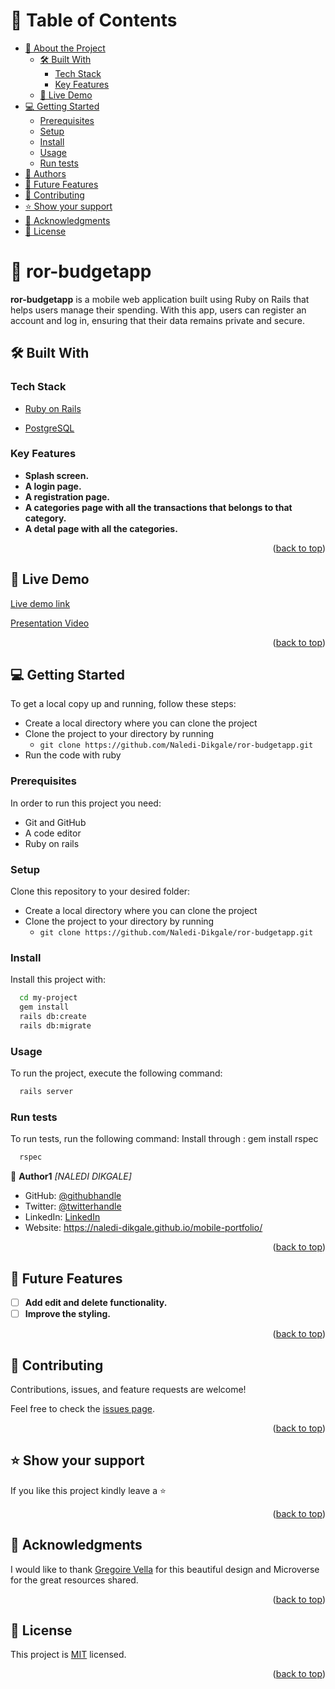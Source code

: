 <!-- TABLE OF CONTENTS -->

# 📗 Table of Contents

- [📖 About the Project](#about-project)
  - [🛠 Built With ](#-built-with-)
    - [Tech Stack ](#tech-stack-)
    - [Key Features ](#key-features-)
  - [🚀 Live Demo](#live-demo)
- [💻 Getting Started ](#-getting-started-)
  - [Prerequisites](#prerequisites)
  - [Setup](#setup)
  - [Install](#install)
  - [Usage](#usage)
  - [Run tests](#run-tests)
- [👥 Authors ](#-authors-)
- [🔭 Future Features ](#-future-features-)
- [🤝 Contributing ](#-contributing-)
- [⭐️ Show your support ](#️-show-your-support-)
- [🙏 Acknowledgments ](#-acknowledgments-)
- [📝 License ](#-license-)

<!-- PROJECT DESCRIPTION -->

# 📖 ror-budgetapp  <a name="about-project"></a>

**ror-budgetapp** is a mobile web application built using Ruby on Rails that helps users manage their spending. With this app, users can register an account and log in, ensuring that their data remains private and secure.

## 🛠 Built With <a name="built-with"></a>

### Tech Stack <a name="tech-stack"></a>

  <ul>
    <li><a href="https://guides.rubyonrails.org/getting_started.html">Ruby on Rails</a></li>
  </ul>

  <ul>
    <li><a href="https://www.postgresql.org/">PostgreSQL</a></li>
  </ul>

<!-- Features -->

### Key Features <a name="key-features"></a>

- **Splash screen.**
- **A login page.**
- **A registration page.**
- **A categories page with all the transactions that belongs to that category.**
- **A detal page with all the categories.**


<p align="right">(<a href="#readme-top">back to top</a>)</p>

<!-- LIVE DEMO -->

## 🚀 Live Demo <a name="live-demo"></a>

[Live demo link](https://expense-tracker-frvr.onrender.com)

[Presentation Video](https://drive.google.com/file/d/1vAnijl62ou_sV8YqVM-XOqZcDaQwE_4E/view?usp=sharing)

<p align="right">(<a href="#readme-top">back to top</a>)</p>


## 💻 Getting Started <a name="getting-started"></a>

To get a local copy up and running, follow these steps:
- Create a local directory where you can clone the project
- Clone the project to your directory by running
  - `git clone https://github.com/Naledi-Dikgale/ror-budgetapp.git`
- Run the code with ruby

### Prerequisites

In order to run this project you need:

- Git and GitHub
- A code editor
- Ruby on rails

### Setup

Clone this repository to your desired folder:

- Create a local directory where you can clone the project
- Clone the project to your directory by running
  - `git clone https://github.com/Naledi-Dikgale/ror-budgetapp.git`

### Install

Install this project with:

```sh
  cd my-project
  gem install
  rails db:create
  rails db:migrate
```

### Usage

To run the project, execute the following command:

```sh
  rails server
```

### Run tests

To run tests, run the following command: Install through : gem install rspec

```sh
  rspec
```


👤 **Author1**
 *[NALEDI DIKGALE]*
 
- GitHub: [@githubhandle](https://github.com/Naledi-Dikgale)
- Twitter: [@twitterhandle](https://twitter.com/ChichiTheStar)
- LinkedIn: [LinkedIn](https://www.linkedin.com/in/naledi-dikgale-068423159/)
- Website: https://naledi-dikgale.github.io/mobile-portfolio/

<p align="right">(<a href="#readme-top">back to top</a>)</p>

<!-- FUTURE FEATURES -->

## 🔭 Future Features <a name="future-features"></a>

- [ ] **Add edit and delete functionality.**
- [ ] **Improve the styling.**

<p align="right">(<a href="#readme-top">back to top</a>)</p>

<!-- CONTRIBUTING -->

## 🤝 Contributing <a name="contributing"></a>

Contributions, issues, and feature requests are welcome!

Feel free to check the [issues page](https://github.com/Naledi-Dikgale/ror-budgetapp/issues).

<p align="right">(<a href="#readme-top">back to top</a>)</p>

<!-- SUPPORT -->

## ⭐️ Show your support <a name="support"></a>

If you like this project kindly leave a ⭐

<p align="right">(<a href="#readme-top">back to top</a>)</p>


## 🙏 Acknowledgments <a name="acknowledgements"></a>

I would like to thank [Gregoire Vella](https://www.behance.net/gregoirevella)  for this beautiful design and Microverse for the great resources shared.
<p align="right">(<a href="#readme-top">back to top</a>)</p>

<!-- LICENSE -->

## 📝 License <a name="license"></a>

This project is [MIT](./LICENSE) licensed.

<p align="right">(<a href="#readme-top">back to top</a>)</p>